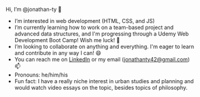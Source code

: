 Hi, I’m @jonathan-ty 👋
- I’m interested in web development (HTML, CSS, and JS)
- I’m currently learning how to work on a team-based project and advanced data structures, and I'm progressing through a Udemy Web Development Boot Camp! Wish me luck! 🌱
- I’m looking to collaborate on anything and everything. I'm eager to learn and contribute in any way I can! 😄
- You can reach me on [LinkedIn](www.linkedin.com/in/jonathan-ty/) or my email (jonathanty42@gmail.com) 📫 
- Pronouns: he/him/his
- Fun fact: I have a really niche interest in urban studies and planning and would watch video essays on the topic, besides topics of philosophy.
